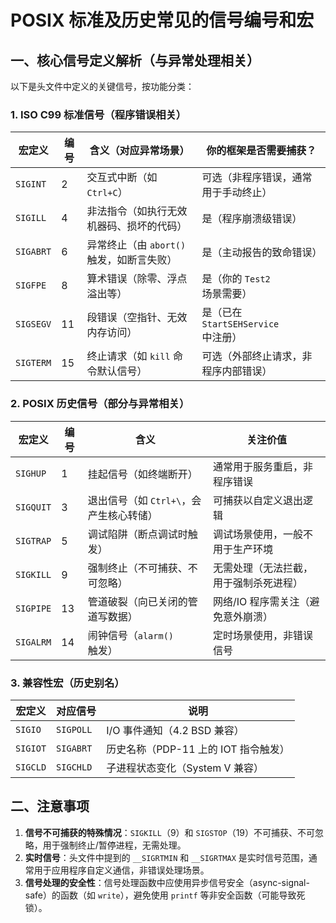 # POSIX 标准及历史常见的信号编号和宏

## 一、核心信号定义解析（与异常处理相关）
以下是头文件中定义的关键信号，按功能分类：

### 1. **ISO C99 标准信号（程序错误相关）**
| 宏定义   | 编号 | 含义（对应异常场景）                          | 你的框架是否需要捕获？                |
|----------|------|-----------------------------------------------|---------------------------------------|
| `SIGINT` | 2    | 交互式中断（如 `Ctrl+C`）                      | 可选（非程序错误，通常用于手动终止）  |
| `SIGILL` | 4    | 非法指令（如执行无效机器码、损坏的代码）      | 是（程序崩溃级错误）                  |
| `SIGABRT`| 6    | 异常终止（由 `abort()` 触发，如断言失败）     | 是（主动报告的致命错误）              |
| `SIGFPE` | 8    | 算术错误（除零、浮点溢出等）                  | 是（你的 `Test2` 场景需要）           |
| `SIGSEGV`| 11   | 段错误（空指针、无效内存访问）                | 是（已在 `StartSEHService` 中注册）   |
| `SIGTERM`| 15   | 终止请求（如 `kill` 命令默认信号）            | 可选（外部终止请求，非程序内部错误）  |


### 2. **POSIX 历史信号（部分与异常相关）**
| 宏定义   | 编号 | 含义                                          | 关注价值                              |
|----------|------|-----------------------------------------------|---------------------------------------|
| `SIGHUP` | 1    | 挂起信号（如终端断开）                        | 通常用于服务重启，非程序错误          |
| `SIGQUIT`| 3    | 退出信号（如 `Ctrl+\`，会产生核心转储）       | 可捕获以自定义退出逻辑                |
| `SIGTRAP`| 5    | 调试陷阱（断点调试时触发）                    | 调试场景使用，一般不用于生产环境      |
| `SIGKILL`| 9    | 强制终止（不可捕获、不可忽略）                | 无需处理（无法拦截，用于强制杀死进程）|
| `SIGPIPE`| 13   | 管道破裂（向已关闭的管道写数据）              | 网络/IO 程序需关注（避免意外崩溃）    |
| `SIGALRM`| 14   | 闹钟信号（`alarm()` 触发）                    | 定时场景使用，非错误信号              |


### 3. **兼容性宏（历史别名）**
| 宏定义   | 对应信号   | 说明                                  |
|----------|------------|---------------------------------------|
| `SIGIO`  | `SIGPOLL`  | I/O 事件通知（4.2 BSD 兼容）          |
| `SIGIOT` | `SIGABRT`  | 历史名称（PDP-11 上的 IOT 指令触发）  |
| `SIGCLD` | `SIGCHLD`  | 子进程状态变化（System V 兼容）       |

## 二、注意事项
1. **信号不可捕获的特殊情况**：`SIGKILL`（9）和 `SIGSTOP`（19）不可捕获、不可忽略，用于强制终止/暂停进程，无需处理。
2. **实时信号**：头文件中提到的 `__SIGRTMIN` 和 `__SIGRTMAX` 是实时信号范围，通常用于应用程序自定义通信，非错误处理场景。
3. **信号处理的安全性**：信号处理函数中应使用异步信号安全（async-signal-safe）的函数（如 `write`），避免使用 `printf` 等非安全函数（可能导致死锁）。
